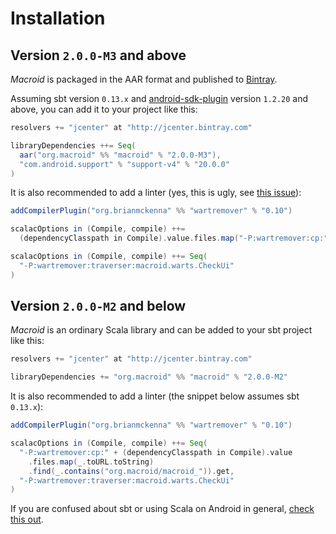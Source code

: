 # Installation

## Version `2.0.0-M3` and above

*Macroid* is packaged in the AAR format and published to [Bintray](https://bintray.com/stanch/maven/macroid/view).

Assuming sbt version `0.13.x` and [android-sdk-plugin](https://github.com/pfn/android-sdk-plugin) 
version `1.2.20` and above, you can add it to your project like this:

```scala
resolvers += "jcenter" at "http://jcenter.bintray.com"

libraryDependencies ++= Seq(
  aar("org.macroid" %% "macroid" % "2.0.0-M3"),
  "com.android.support" % "support-v4" % "20.0.0"
)
```

It is also recommended to add a linter (yes, this is ugly, see
[this issue](https://github.com/typelevel/wartremover/pull/107)):

```scala
addCompilerPlugin("org.brianmckenna" %% "wartremover" % "0.10")

scalacOptions in (Compile, compile) ++=
  (dependencyClasspath in Compile).value.files.map("-P:wartremover:cp:" + _.toURI.toURL)

scalacOptions in (Compile, compile) ++= Seq(
  "-P:wartremover:traverser:macroid.warts.CheckUi"
)
```

## Version `2.0.0-M2` and below

*Macroid* is an ordinary Scala library and can be added to your sbt project like this:

```scala
resolvers += "jcenter" at "http://jcenter.bintray.com"

libraryDependencies += "org.macroid" %% "macroid" % "2.0.0-M2"
```

It is also recommended to add a linter (the snippet below assumes sbt `0.13.x`):

```scala
addCompilerPlugin("org.brianmckenna" %% "wartremover" % "0.10")

scalacOptions in (Compile, compile) ++= Seq(
  "-P:wartremover:cp:" + (dependencyClasspath in Compile).value
  	.files.map(_.toURL.toString)
  	.find(_.contains("org.macroid/macroid_")).get,
  "-P:wartremover:traverser:macroid.warts.CheckUi"
)
```

If you are confused about sbt or using Scala on Android in general, [check this out](ScalaOnAndroid.html).